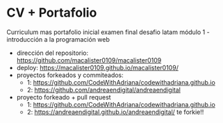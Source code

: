 # CV + Portafolio

Curriculum mas portafolio inicial examen final desafio latam módulo 1 - introducción a la programación web

- dirección del repositorio: https://github.com/macalister0109/macalister0109
- deploy: https://macalister0109.github.io/macalister0109/
- proyectos forkeados y commiteados:
  - 1: https://github.com/CodeWithAdriana/codewithadriana.github.io
  - 2: https://github.com/andreaendigital/andreaendigital 
- proyecto forkeado + pull request
  - 1: https://github.com/CodeWithAdriana/codewithadriana.github.io
  - 2: https://andreaendigital.github.io/andreaendigital/
te forkie!!

